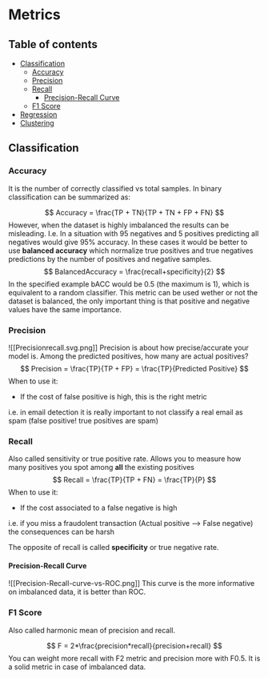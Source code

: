 # Metrics
## Table of contents
* [Classification](#classification)
	* [Accuracy](#accuracy)
	* [Precision](#precision)
	* [Recall](#recall)
		* [Precision-Recall Curve](#precision-recall-curve)
	* [F1 Score](#f1-score)
* [Regression](#clustering)
* [Clustering](#clustering)


## Classification
### Accuracy
It is the number of correctly classified vs total samples. In binary classification can be summarized as:

$$
Accuracy = \frac{TP + TN}{TP + TN + FP + FN}
$$
However, when the dataset is highly imbalanced the results can be misleading.
I.e. In a situation with 95 negatives and 5 positives predicting all negatives would give 95% accuracy.
In these cases it would be better to use **balanced accuracy** which normalize true positives and true negatives predictions by the number of positives and negative samples.
$$
BalancedAccuracy = \frac{recall+specificity}{2}
$$
In the specified example bACC would be 0.5 (the maximum is 1), which is equivalent to a random classifier.
This metric can be used wether or not the dataset is balanced, the only important thing is that positive and negative values have the same importance.

### Precision
![[Precisionrecall.svg.png]]
Precision is about how precise/accurate your model is. Among the predicted positives, how many are actual positives?
$$
Precision = \frac{TP}{TP + FP} = \frac{TP}{Predicted Positive}
$$
When to use it:
- If the cost of false positive is high, this is the right metric

i.e. in email detection it is really important to not classify a real email as spam (false positive! true positives are spam)

### Recall
Also called sensitivity or true positive rate.
Allows you to measure how many positives you spot among **all** the existing positives
$$
Recall = \frac{TP}{TP + FN} = \frac{TP}{P}
$$
When to use it:
- If the cost associated to a false negative is high

i.e. if you miss a fraudolent transaction (Actual positive --> False negative) the consequences can be harsh

The opposite of recall is called **specificity** or true negative rate.

#### Precision-Recall Curve
![[Precision-Recall-curve-vs-ROC.png]]
This curve is the more informative on imbalanced data, it is better than ROC.

### F1 Score
Also called harmonic mean of precision and recall.

$$
F = 2*\frac{precision*recall}{precision+recall}
$$
You can weight more recall with F2 metric and precision more with F0.5.
It is a solid metric in case of imbalanced data.
